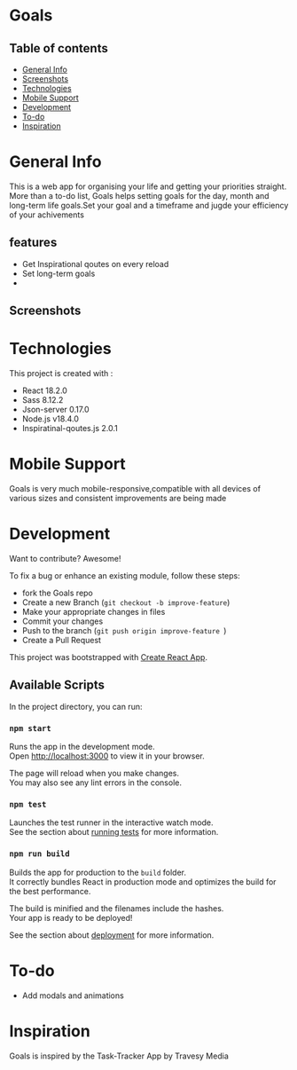 # Goals

## Table of contents
* [General Info](#general-info)
* [Screenshots](##Screenshots)
* [Technologies](#technologies)
* [Mobile Support](#mobile-support)
* [Development](#development)
* [To-do](#to-do)
* [Inspiration](#inspiration)


# General Info

This is a web app for organising your life and getting your priorities straight. More than a to-do list, Goals helps setting goals for the day, month and long-term life goals.Set your goal and a timeframe and jugde your efficiency of your achivements

## features

* Get Inspirational qoutes on every reload
* Set long-term goals
* 
 

## Screenshots

# Technologies

This project is created with :
* React 18.2.0
* Sass 8.12.2 
* Json-server 0.17.0
* Node.js v18.4.0
* Inspiratinal-qoutes.js 2.0.1

# Mobile Support

Goals is very much mobile-responsive,compatible with all devices of various sizes and consistent improvements are being made


# Development

Want to contribute? Awesome!

To fix a bug or enhance an existing module, follow these steps:

* fork the Goals repo
* Create a new Branch (`git checkout -b improve-feature`)
* Make your appropriate changes in files
* Commit your changes
* Push to the branch (`git push origin improve-feature `)
* Create a Pull Request

This project was bootstrapped with [Create React App](https://github.com/facebook/create-react-app).

## Available Scripts

In the project directory, you can run:

### `npm start`

Runs the app in the development mode.\
Open [http://localhost:3000](http://localhost:3000) to view it in your browser.

The page will reload when you make changes.\
You may also see any lint errors in the console.

### `npm test`

Launches the test runner in the interactive watch mode.\
See the section about [running tests](https://facebook.github.io/create-react-app/docs/running-tests) for more information.

### `npm run build`

Builds the app for production to the `build` folder.\
It correctly bundles React in production mode and optimizes the build for the best performance.

The build is minified and the filenames include the hashes.\
Your app is ready to be deployed!

See the section about [deployment](https://facebook.github.io/create-react-app/docs/deployment) for more information.

# To-do

* Add modals and animations

# Inspiration

Goals is inspired by the Task-Tracker App by Travesy Media